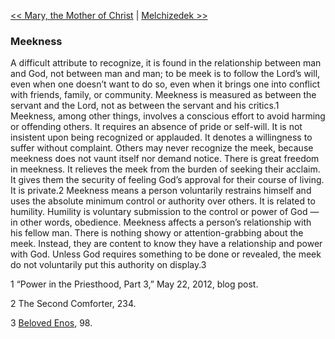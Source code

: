 [<< Mary, the Mother of Christ](Mary,%20the%20Mother%20of%20Christ.md)  |  [Melchizedek >>](Melchizedek.md)

### Meekness
A difficult attribute to recognize, it is found in the relationship between man and God, not between man and man; to be meek is to follow the Lord’s will, even when one doesn’t want to do so, even when it brings one into conflict with friends, family, or community. Meekness is measured as between the servant and the Lord, not as between the servant and his critics.1 Meekness, among other things, involves a conscious effort to avoid harming or offending others. It requires an absence of pride or self-will. It is not insistent upon being recognized or applauded. It denotes a willingness to suffer without complaint. Others may never recognize the meek, because meekness does not vaunt itself nor demand notice. There is great freedom in meekness. It relieves the meek from the burden of seeking their acclaim. It gives them the security of feeling God’s approval for their course of living. It is private.2 Meekness means a person voluntarily restrains himself and uses the absolute minimum control or authority over others. It is related to humility. Humility is voluntary submission to the control or power of God — in other words, obedience. Meekness affects a person’s relationship with his fellow man. There is nothing showy or attention-grabbing about the meek. Instead, they are content to know they have a relationship and power with God. Unless God requires something to be done or revealed, the meek do not voluntarily put this authority on display.3



1 “Power in the Priesthood, Part 3,” May 22, 2012, blog post.


2 The Second Comforter, 234.


3
[Beloved Enos](#), 98.
